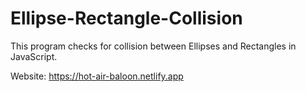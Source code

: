 # Ellipse-Rectangle-Collision
This program checks for collision between Ellipses and Rectangles in JavaScript.

Website: https://hot-air-baloon.netlify.app

